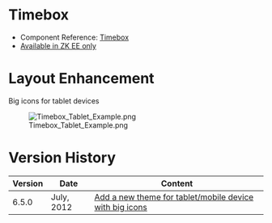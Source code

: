 # Timebox

- Component Reference:
  [Timebox](ZK_Component_Reference/Input/Timebox)
- [Available in ZK EE only](http://www.zkoss.org/product/edition.dsp)

# Layout Enhancement

Big icons for tablet devices

<figure>
<img src="Timebox_Tablet_Example.png"
title="Timebox_Tablet_Example.png" />
<figcaption>Timebox_Tablet_Example.png</figcaption>
</figure>

# Version History

| Version | Date       | Content                                                                                            |
|---------|------------|----------------------------------------------------------------------------------------------------|
| 6.5.0   | July, 2012 | [Add a new theme for tablet/mobile device with big icons](http://tracker.zkoss.org/browse/ZK-1247) |
